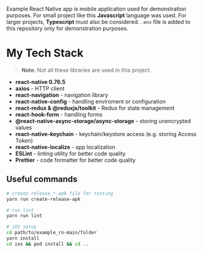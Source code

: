 Example React Native app is mobile application used for demonstration purposes. For small project like this **Javascript** language was used. For larger projects, **Typescript** must also be considered. `.env` file is added to this repository only for demonstration purposes.

# My Tech Stack

> **Note**: Not all these libraries are used in this project.

- **react-native 0.76.5**
- **axios** - HTTP client
- **react-navigation** - navigation library
- **react-native-config** - handling enviroment or configuration
- **react-redux & @reduxjs/toolkit** - Redux for state management
- **react-hook-form** - handling forms
- **@react-native-async-storage/async-storage** - storing unencrypted values
- **react-native-keychain** - keychain/keystore access (e.g. storing Access Token)
- **react-native-localize** - app localization
- **ESLint** - linting utility for better code quality
- **Prettier** - code formatter for better code quality

## Useful commands

```bash
# create release *.apk file for testing
yarn run create-release-apk

# run lint
yarn run lint

# iOS setup
cd path/to/example_rn-main/folder
yarn install
cd ios && pod install && cd ..
```
